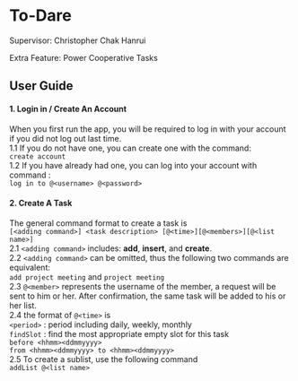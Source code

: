 To-Dare
===================


Supervisor: 	Christopher Chak Hanrui

Extra Feature: 	Power Cooperative Tasks



User Guide
-------------

#### 1. Login in / Create An Account
When you first run the app, you will be required to log in with your account if you did not log out last time.  
1.1 If you do not have one, you can create one with the command:  
```create account```  
1.2 If you have already had one, you can log into your account with command :  
```log in to @<username> @<password>```  


#### 2. Create A Task  
The general command format to create a task is  
```[<adding command>] <task description> [@<time>][@<members>][@<list name>]```  
2.1 ```<adding command>``` includes: **add**, **insert**, and **create**.  
2.2 ```<adding command>``` can be omitted, thus the following two commands are equivalent:  
```add project meeting``` and ```project meeting```  
2.3 ```@<member>``` represents the username of the member, a request will be sent to him or her. After confirmation, the same task will be added to his or her list.  
2.4 the format of ```@<time>``` is  
```<period>```	: period including daily, weekly, monthly  
```findSlot```	: find the most appropriate empty slot for this task  
```before <hhmm><ddmmyyyy>```  
```from <hhmm><ddmmyyyy> to <hhmm><ddmmyyyy>```  
2.5 To create a sublist, use the following command  
```addList @<list name>```  

